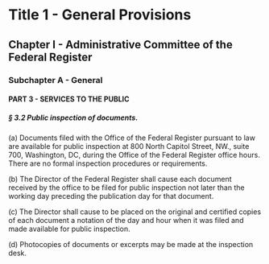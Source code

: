 
# Title 1 - General Provisions
## Chapter I - Administrative Committee of the Federal Register
### Subchapter A - General
#### PART 3 - SERVICES TO THE PUBLIC
##### § 3.2 Public inspection of documents.

(a) Documents filed with the Office of the Federal Register pursuant to law are available for public inspection at 800 North Capitol Street, NW., suite 700, Washington, DC, during the Office of the Federal Register office hours. There are no formal inspection procedures or requirements.

(b) The Director of the Federal Register shall cause each document received by the office to be filed for public inspection not later than the working day preceding the publication day for that document.

(c) The Director shall cause to be placed on the original and certified copies of each document a notation of the day and hour when it was filed and made available for public inspection.

(d) Photocopies of documents or excerpts may be made at the inspection desk.
